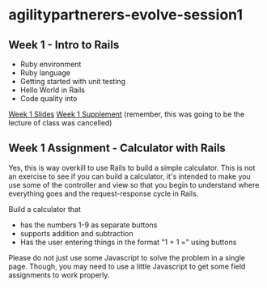 # agilitypartnerers-evolve-session1

## Week 1 - Intro to Rails
- Ruby environment
- Ruby language
- Getting started with unit testing
- Hello World in Rails
- Code quality into

[Week 1 Slides](content/Rails%20-%20Week%201.pdf)
[Week 1 Supplement](content/Week%201%20Supplementary.pdf) (remember, this was going to be the lecture of class was cancelled)

## Week 1 Assignment - Calculator with Rails
Yes, this is way overkill to use Rails to build a simple calculator. This is not an exercise to see if you can build a calculator, it's intended to make you use some of the controller and view so that you begin to understand where everything goes and the request-response cycle in Rails.

Build a calculator that 
- has the numbers 1-9 as separate buttons
- supports addition and subtraction
- Has the user entering things in the format "1 + 1 =" using buttons

Please do not just use some Javascript to solve the problem in a single page. Though, you may need to use a little Javascript to get some field assignments to work properly.
